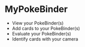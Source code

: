 <h1>MyPokeBinder</h1>

- View your PokeBinder(s)
- Add cards to your PokeBinder(s)
- Evaluate your PokeBinder(s)
- Identify cards with your camera